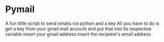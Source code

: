 # Pymail
A fun little script to send emails via python and a key
All you have to do is get a key from your gmail mail account and put that into its respective variable
insert your gmail address
insert the recipient's email address
